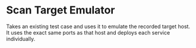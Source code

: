 # Scan Target Emulator

Takes an existing test case and uses it to emulate the recorded target host. It uses the exact same ports as that host and deploys each service individually.
